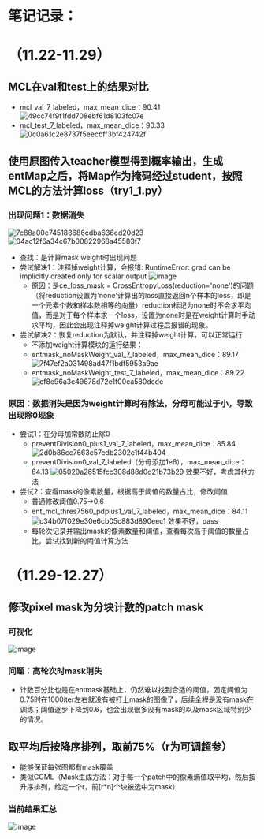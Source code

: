 # 笔记记录：

# （11.22-11.29）
## MCL在val和test上的结果对比
- mcl_val_7_labeled，max_mean_dice：90.41
![49cc74f9f1fdd708ebf61d8103fc07e](https://github.com/user-attachments/assets/08067a8c-cea6-49cb-88c6-e26e199648d4)
- mcl_test_7_labeled，max_mean_dice：90.33
![0c0a61c2e8737f5eecbff3bf424742f](https://github.com/user-attachments/assets/f5053b9e-14e9-4d5d-b169-7a27ca0f60d5)

## 使用原图传入teacher模型得到概率输出，生成entMap之后，将Map作为掩码经过student，按照MCL的方法计算loss（try1_1.py）
### 出现问题1：数据消失
![7c88a00e745183686cdba636ed20d23](https://github.com/user-attachments/assets/91a2b00a-b202-4821-963a-36c1ed20bc6b)
![04ac12f6a34c67b00822968a45583f7](https://github.com/user-attachments/assets/d13bdca4-6275-4760-a206-760739daf231)
- 查找：是计算mask weight时出现问题
- 尝试解决1：注释掉weight计算，会报错: RuntimeError: grad can be implicitly created only for scalar output
![image](https://github.com/user-attachments/assets/ee251392-b6ac-42af-9862-49ee217998b8)
  - 原因：是ce_loss_mask = CrossEntropyLoss(reduction='none')的问题（将reduction设置为'none'计算出的loss直接返回n个样本的loss，即是一个元素个数和样本数相等的向量）reduction标记为none时不会求平均值，而是对于每个样本求一个loss，设置为none时是在weight计算时手动求平均，因此会出现注释掉weight计算过程后报错的现象。
- 尝试解决2：恢复reduction为默认，并注释掉weight计算，可以正常运行
  - 不添加weight计算模块的运行结果：
  - entmask_noMaskWeight_val_7_labeled，max_mean_dice：89.17
  ![7f47ef2a031498ad47f1bdf5953a9ae](https://github.com/user-attachments/assets/8c919b3b-867e-4259-9970-0af822f99e65)
  - entmask_noMaskWeight_test_7_labeled，max_mean_dice：89.22
  ![cf8e96a3c49878d72e1f00ca580dcde](https://github.com/user-attachments/assets/69820a5e-927e-499a-8823-8e740cdbd7a1)

### 原因：数据消失是因为weight计算时有除法，分母可能过于小，导致出现除0现象
- 尝试1：在分母加常数防止除0
  - preventDivision0_plus1_val_7_labeled，max_mean_dice：85.84
![2d0b86cc7663c57edb2302e1f44b404](https://github.com/user-attachments/assets/7d90dd86-601b-424e-856d-32c05bad9092)
  - preventDivision0_val_7_labeled（分母添加1e6），max_mean_dice：84.13
![05029a26515fcc308d88d0d21b73b29](https://github.com/user-attachments/assets/67e96218-b81e-455d-aa0f-ba80a74420da)
  效果不好，考虑其他方法
- 尝试2：查看mask的像素数量，根据高于阈值的数量占比，修改阈值
  - 普通修改阈值0.75->0.6
  - ent_mcl_thres7560_pdplus1_val_7_labeled，max_mean_dice：84.11
![c34b07f029e30e6cb05c883d890eec1](https://github.com/user-attachments/assets/ea7c937e-34f9-4948-89b0-a9d8c75e3d02)
  效果不好，pass
  - 每轮次记录并输出mask的像素数量和阈值，查看每次高于阈值的数量占比，尝试找到新的阈值计算方法

# （11.29-12.27）
## 修改pixel mask为分块计数的patch mask
### 可视化
![image](https://github.com/user-attachments/assets/90571a26-c4c7-44f6-ad78-a87dab473fe1)
### 问题：高轮次时mask消失
- 计数百分比也是在entmask基础上，仍然难以找到合适的阈值，固定阈值为0.75时在1000iter左右就没有被打上mask的图像了，后续全程是没有mask在训练；阈值逐步下降到0.6，也会出现很多没有mask的以及mask区域特别少的情况。
## 取平均后按降序排列，取前75%（r为可调超参）
- 能够保证每张图都有mask覆盖
- 类似CGML（Mask生成方法：对于每一个patch中的像素熵值取平均，然后按升序排列，给定一个r，前[r*n]个块被选中为mask）
### 当前结果汇总
![image](https://github.com/user-attachments/assets/eb5e9229-694c-43a2-904b-dce7df57c342)
